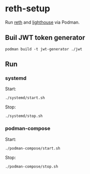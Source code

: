 # reth-setup

Run [reth](https://reth.rs/) and [lighthouse](https://lighthouse-book.sigmaprime.io/) via Podman.

## Buil JWT token generator

	podman build -t jwt-generator ./jwt

## Run

### systemd

Start:

	./systemd/start.sh

Stop:

	./systemd/stop.sh

### podman-compose

Start:

	./podman-compose/start.sh

Stop:

	./podman-compose/stop.sh
